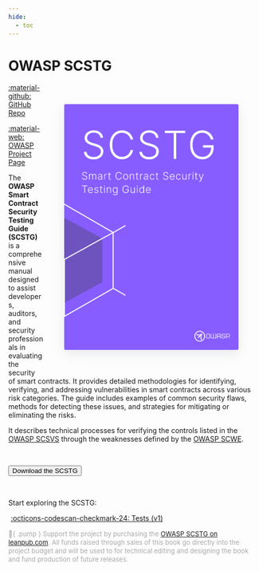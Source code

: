 ```yaml
---
hide:
  - toc
---
```


# OWASP SCSTG

<img src="../assets/scstg_cover.png" align="right" style="border-radius: 3px; margin: 3em; box-shadow: rgba(149, 157, 165, 0.2) 0px 8px 24px;" width="350px" />

<a href="https://github.com/OWASP/www-project-smart-contract-security-testing-guide/">:material-github: GitHub Repo</a>

<a href="https://owasp.org/www-project-smart-contract-security-testing-guide">:material-web: OWASP Project Page</a>

The **OWASP Smart Contract Security Testing Guide (SCSTG)** is a comprehensive manual designed to assist developers, auditors, and security professionals in evaluating the security of smart contracts. It provides detailed methodologies for identifying, verifying, and addressing vulnerabilities in smart contracts across various risk categories. The guide includes examples of common security flaws, methods for detecting these issues, and strategies for mitigating or eliminating the risks. 

It describes technical processes for verifying the controls listed in the [OWASP SCSVS](https://scs.owasp.org/SCSVS) through the weaknesses defined by the [OWASP SCWE](https://scs.owasp.org/SCWE).

<br>

<button class="scs-button" onclick="window.location.href='https://github.com/OWASP/www-project-smart-contract-security-testing-guide/releases/latest/download/OWASP_SCSTG.pdf';"> Download the SCSTG</button>

<br>

Start exploring the SCSTG:

<a href="/SCSTG/tests/" class="md-button md-button--primary" style="margin: 5px; min-width: 12em; text-align: center;">:octicons-codescan-checkmark-24:  Tests (v1)</a>


<span style="color: darkgray; font-size: small"> :blue_heart:{ .pump } Support the project by purchasing the [OWASP SCSTG on leanpub.com](https://leanpub.com/www-project-smart-contract-security-testing-guide). All funds raised through sales of this book go directly into the project budget and will be used to for technical editing and designing the book and fund production of future releases.</span>

<br>
